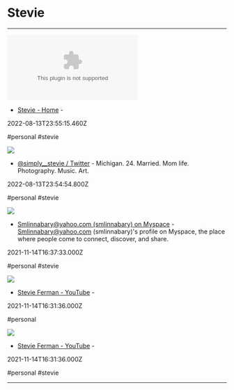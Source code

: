 # Stevie

---

![](https://rdl.ink/render/http%3A%2F%2Fstevielinnabary.weebly.com)

- [Stevie - Home](http://stevielinnabary.weebly.com) - 

2022-08-13T23:55:15.460Z

#personal #stevie

![](https://rdl.ink/render/https%3A%2F%2Fmobile.twitter.com%2Fsimply__stevie)

- [@simply__stevie / Twitter](https://mobile.twitter.com/simply__stevie) - Michigan. 24. Married. Mom life. Photography. Music. Art.

2022-08-13T23:54:54.800Z

#personal #stevie

![](https://x.myspacecdn.com/new/common/images/user.png)

- [Smlinnabary@yahoo.com (smlinnabary) on Myspace](https://myspace.com/smlinnabary) - Smlinnabary@yahoo.com (smlinnabary)'s profile on Myspace, the place where people come to connect, discover, and share.

2021-11-14T16:37:33.000Z

#personal #stevie

![](https://yt3.ggpht.com/ytc/APkrFKbkR5kWgEv5P3TgDZy1LuhDFo3fCXre8Y23e3QI=s800-c-k-c0x00ffffff-no-rj)

- [Stevie Ferman - YouTube](https://m.youtube.com/user/Stevielinnabary/videos) - 

2021-11-14T16:31:36.000Z

#personal

![](https://yt3.ggpht.com/ytc/APkrFKbkR5kWgEv5P3TgDZy1LuhDFo3fCXre8Y23e3QI=s800-c-k-c0x00ffffff-no-rj)

- [Stevie Ferman - YouTube](https://www.youtube.com/user/Stevielinnabary/videos) - 

2021-11-14T16:31:36.000Z

#personal #stevie

---

